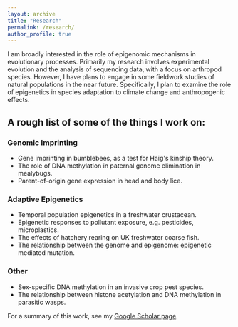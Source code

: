 ```yaml
---
layout: archive
title: "Research"
permalink: /research/
author_profile: true
---
```


I am broadly interested in the role of epigenomic mechanisms in evolutionary processes. Primarily my research involves experimental evolution and the analysis of sequencing data, with a focus on arthropod species. However, I have plans to engage in some fieldwork studies of natural populations in the near future. Specifically, I plan to examine the role of epigenetics in species adaptation to climate change and anthropogenic effects.

<h2>A rough list of some of the things I work on:</h2>

<h3>Genomic Imprinting</h3>

- Gene imprinting in bumblebees, as a test for Haig's kinship theory.
- The role of DNA methylation in paternal genome elimination in mealybugs.
- Parent-of-origin gene expression in head and body lice.

<h3>Adaptive Epigenetics</h3>

- Temporal population epigenetics in a freshwater crustacean.
- Epigenetic responses to pollutant exposure, e.g. pesticides, microplastics.
- The effects of hatchery rearing on UK freshwater coarse fish.
- The relationship between the genome and epigenome: epigenetic mediated mutation.

<h3>Other</h3>

- Sex-specific DNA methylation in an invasive crop pest species.
- The relationship between histone acetylation and DNA methylation in parasitic wasps.


For a summary of this work, see my [Google Scholar page](https://scholar.google.com/citations?user=qptVoSMAAAAJ&hl=en).



